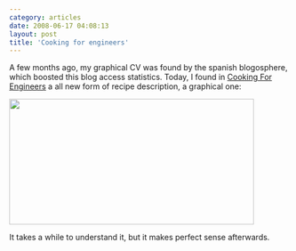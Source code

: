 ```yaml
---
category: articles
date: 2008-06-17 04:08:13
layout: post
title: 'Cooking for engineers'
---
```


<p>A few months ago, my graphical CV was found by the spanish blogosphere, which boosted this blog access statistics. Today, I found in <a href="http://www.cookingforengineers.com/">Cooking For Engineers</a> a all new form of recipe description, a graphical one:</p>

<p><a href="https://joaobordalo.com/images/static/blog/receipegrid-small.png"><img width="440" height="226" src="https://joaobordalo.com/images/static/blog/receipegrid-small.png"></a></p>

<p>It takes a while to understand it, but it makes perfect sense afterwards.</p>
